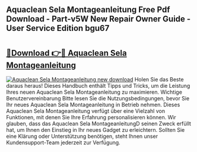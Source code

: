 ## Aquaclean Sela Montageanleitung Free Pdf Download - Part-v5W New Repair Owner Guide - User Service Edition bgu67

# <h2><a href="http://df76f3l.blite.top/?on=Aquaclean+Sela+Montageanleitung">🔗Download 👉🔴 Aquaclean Sela Montageanleitung</a></h2>

[![Aquaclean Sela Montageanleitung new download](https://i.imgur.com/lujVjoI.png)](http://df76f3l.blite.top/?on=Aquaclean+Sela+Montageanleitung)
Holen Sie das Beste daraus heraus! Dieses Handbuch enthält Tipps und Tricks, um die Leistung Ihres neuen Aquaclean Sela Montageanleitung zu maximieren. Wichtige Benutzervereinbarung Bitte lesen Sie die Nutzungsbedingungen, bevor Sie Ihr neues Aquaclean Sela Montageanleitung in Betrieb nehmen. Dieses Aquaclean Sela Montageanleitung verfügt über eine Vielzahl von Funktionen, mit denen Sie Ihre Erfahrung personalisieren können. Wir glauben, dass das Aquaclean Sela MontageanleitungD seinen Zweck erfüllt hat, um Ihnen den Einstieg in Ihr neues Gadget zu erleichtern. Sollten Sie eine Klärung oder Unterstützung benötigen, steht Ihnen unser Kundensupport-Team jederzeit zur Verfügung.
